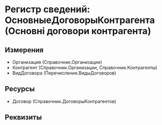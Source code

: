 ﻿# Регистр сведений: ОсновныеДоговорыКонтрагента (Основні договори контрагента)

## Измерения

- Организация (Справочник.Организации)
- Контрагент (Справочник.Организации, Справочник.Контрагенты)
- ВидДоговора (Перечисление.ВидыДоговоров)

## Ресурсы

- Договор (Справочник.ДоговорыКонтрагентов)

## Реквизиты


